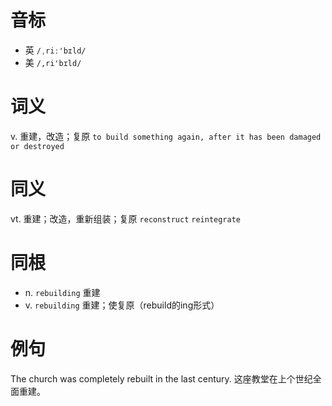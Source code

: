 # 音标

- 英 `/ˌriː'bɪld/`
- 美 `/,ri'bɪld/`

# 词义

v. 重建，改造；复原
`to build something again, after it has been damaged or destroyed`

# 同义

vt. 重建；改造，重新组装；复原
`reconstruct` `reintegrate`

# 同根

- n. `rebuilding` 重建
- v. `rebuilding` 重建；使复原（rebuild的ing形式）

# 例句

The church was completely rebuilt in the last century.
这座教堂在上个世纪全面重建。


